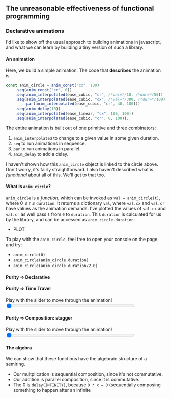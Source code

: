 ## The unreasonable effectiveness of functional programming
### Declarative animations

I'd like to show off the usual approach to building animations in javascript,
and what we can learn by building a tiny version of such a library.

#### An animation
<div id="animation-1"></div>

Here, we build a simple animation. The code that __describes__ the animation is:

```js
const anim_circle = anim_const("cx", 100)
    .seq(anim_const("cr", 0))
    .seq(anim_interpolated(ease_cubic, "cr", /*val=*/10, /*dur=*/50))
    .seq(anim_interpolated(ease_cubic, "cx", /*val=*/300, /*dur=*/100)
        .par(anim_interpolated(ease_cubic, "cr", 40, 100)))
    .seq(anim_delay(10))
    .seq(anim_interpolated(ease_linear, "cx", 100, 100))
    .seq(anim_interpolated(ease_cubic, "cr", 0, 100));

```

The entire animation is built out of one primitive and three combinators:
1. `anim_interpolated` to change to a given value in some given duration.
2. `seq` to run animations in sequence.
3. `par` to run animations in parallel.
4. `anim_delay` to add a delay.

I haven't shown how this `anim_circle` object is linked to the circle above. 
Don't worry, it's fairly straightforward. I also haven't described what is
_functional_ about all of this. We'll get to that too.

#### What is `anim_circle`?

`anim_circle` is a _function_, which can be invoked as `val = anim_circle(t)`, where
${0 \leq t \leq \texttt{duration}}$. It returns a dictionary `val`, where
`val.cx` and `val.cr` have values as the animation demands. I've plotted
the values of `val.cx` and `val.cr` as well pass `t` from `0` to `duration`.
This `duration` is calculated for us by the library, and can be accessed as
`anim_circle.duration`.

- PLOT

To play with the `anim_circle`, feel free to open your console on the page
and try:

- `anim_circle(0)`
- `anim_circle(anim_circle.duration)`
- `anim_circle(anim_circle.duration/2.0)`

#### Purity ⇒ Declarative

#### Purity ⇒ Time Travel

<div id="animation-2"></div>
Play with the slider to move through the animation!  </br>
<input type="range" id="animation-2-scrubber" min=0 max=1000 value=0 style="width:80%">


#### Purity ⇒ Composition: stagger

<div id="animation-3"></div>
Play with the slider to move through the animation!  </br>
<input type="range" id="animation-3-scrubber" min=0 max=1000 value=0 style="width:80%">


#### The algebra

We can show that these functions have the algebraic structure of a semiring.
- Our multplication is sequential composition, since it's not commutative.
- Our addition is parallel composition, since it is commutative.
- The 0 is `delay(INFINITY)`, because `0 * x = 0` (sequentially composing something
  to happen after an infinite 

<!--script src="ANIMGENERATED.js"></script-->
<script src="anim.js"></script>
<script src="./interior-point.js"></script>

<script type="text/javascript">
document.body.onload = function() { init_interior_point(); }

</script>
